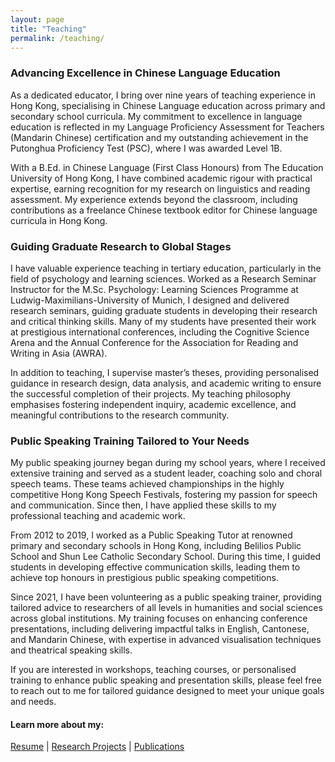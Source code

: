 ```yaml
---
layout: page
title: "Teaching"
permalink: /teaching/
---
```


### Advancing Excellence in Chinese Language Education
As a dedicated educator, I bring over nine years of teaching experience in Hong Kong, specialising in Chinese Language education across primary and secondary school curricula. My commitment to excellence in language education is reflected in my Language Proficiency Assessment for Teachers (Mandarin Chinese) certification and my outstanding achievement in the Putonghua Proficiency Test (PSC), where I was awarded Level 1B.

With a B.Ed. in Chinese Language (First Class Honours) from The Education University of Hong Kong, I have combined academic rigour with practical expertise, earning recognition for my research on linguistics and reading assessment. My experience extends beyond the classroom, including contributions as a freelance Chinese textbook editor for Chinese language curricula in Hong Kong.

### Guiding Graduate Research to Global Stages
I have valuable experience teaching in tertiary education, particularly in the field of psychology and learning sciences. Worked as a Research Seminar Instructor for the M.Sc. Psychology: Learning Sciences Programme at Ludwig-Maximilians-University of Munich, I designed and delivered research seminars, guiding graduate students in developing their research and critical thinking skills. Many of my students have presented their work at prestigious international conferences, including the Cognitive Science Arena and the Annual Conference for the Association for Reading and Writing in Asia (AWRA).

In addition to teaching, I supervise master’s theses, providing personalised guidance in research design, data analysis, and academic writing to ensure the successful completion of their projects. My teaching philosophy emphasises fostering independent inquiry, academic excellence, and meaningful contributions to the research community.

### Public Speaking Training Tailored to Your Needs
My public speaking journey began during my school years, where I received extensive training and served as a student leader, coaching solo and choral speech teams. These teams achieved championships in the highly competitive Hong Kong Speech Festivals, fostering my passion for speech and communication. Since then, I have applied these skills to my professional teaching and academic work.

From 2012 to 2019, I worked as a Public Speaking Tutor at renowned primary and secondary schools in Hong Kong, including Belilios Public School and Shun Lee Catholic Secondary School. During this time, I guided students in developing effective communication skills, leading them to achieve top honours in prestigious public speaking competitions.

Since 2021, I have been volunteering as a public speaking trainer, providing tailored advice to researchers of all levels in humanities and social sciences across global institutions. My training focuses on enhancing conference presentations, including delivering impactful talks in English, Cantonese, and Mandarin Chinese, with expertise in advanced visualisation techniques and theatrical speaking skills.

If you are interested in workshops, teaching courses, or personalised training to enhance public speaking and presentation skills, please feel free to reach out to me for tailored guidance designed to meet your unique goals and needs.

#### Learn more about my:
[Resume](https://msleungyi.github.io/mywebsite/resume/) |
[Research Projects](https://msleungyi.github.io/mywebsite/projects/) |
[Publications](https://msleungyi.github.io/mywebsite/publications/)

